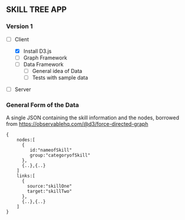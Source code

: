 ## SKILL TREE APP

### Version 1
* [ ] Client
    * [x] Install D3.js
    * [ ] Graph Framework
    * [ ] Data Framework
        * [ ] General idea of Data
        * [ ] Tests with sample data
* [ ] Server


### General Form of the Data
A single JSON containing the skill information and the nodes, borrowed from https://observablehq.com/@d3/force-directed-graph
```
{
    nodes:[
      {
         id:"nameofSkill"
         group:"categoryofSkill"
      },
      {..},{..}
    ]
    links:[
      {
        source:"skillOne"
        target:"skillTwo"
      },
      {..},{..}
    ]
}
```
